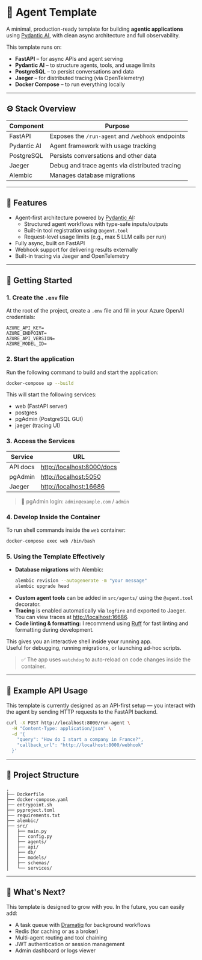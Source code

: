 # 🧠 Agent Template

A minimal, production-ready template for building **agentic applications** using [Pydantic AI](https://github.com/pydantic/pydantic-ai), with clean async architecture and full observability.

This template runs on:

- **FastAPI** – for async APIs and agent serving
- **Pydantic AI** – to structure agents, tools, and usage limits
- **PostgreSQL** – to persist conversations and data
- **Jaeger** – for distributed tracing (via OpenTelemetry)
- **Docker Compose** – to run everything locally

---

## ⚙️ Stack Overview

| Component   | Purpose                                                       |
|-------------|---------------------------------------------------------------|
| FastAPI     | Exposes the `/run-agent` and `/webhook` endpoints             |
| Pydantic AI | Agent framework with usage tracking                           |
| PostgreSQL  | Persists conversations and other data                         |
| Jaeger      | Debug and trace agents via distributed tracing                |
| Alembic     | Manages database migrations                                   |

---

## 🧩 Features

- Agent-first architecture powered by [Pydantic AI](https://github.com/pydantic/pydantic-ai):
  - Structured agent workflows with type-safe inputs/outputs
  - Built-in tool registration using `@agent.tool`
  - Request-level usage limits (e.g., max 5 LLM calls per run)
- Fully async, built on FastAPI
- Webhook support for delivering results externally
- Built-in tracing via Jaeger and OpenTelemetry

---

## 🚀 Getting Started

### 1. Create the `.env` file

At the root of the project, create a `.env` file and fill in your Azure OpenAI credentials:

```dotenv
AZURE_API_KEY=
AZURE_ENDPOINT=
AZURE_API_VERSION=
AZURE_MODEL_ID=
```

### 2. Start the application

Run the following command to build and start the application:

```bash
docker-compose up --build
```

This will start the following services:
- web (FastAPI server)
- postgres
- pgAdmin (PostgreSQL GUI)
- jaeger (tracing UI)

### 3. Access the Services

| Service      | URL                            |
|--------------|---------------------------------|
| API docs     | [http://localhost:8000/docs](http://localhost:8000/docs)     |
| pgAdmin      | [http://localhost:5050](http://localhost:5050)          |
| Jaeger       | [http://localhost:16686](http://localhost:16686)         |

> 🧠 pgAdmin login: `admin@example.com` / `admin`

### 4. Develop Inside the Container

To run shell commands inside the `web` container:

```bash
docker-compose exec web /bin/bash
```

### 5. Using the Template Effectively

- **Database migrations** with Alembic:
  ```bash
  alembic revision --autogenerate -m "your message"
  alembic upgrade head
  ```
- **Custom agent tools** can be added in `src/agents/` using the `@agent.tool` decorator.
- **Tracing** is enabled automatically via `logfire` and exported to Jaeger.
  You can view traces at [http://localhost:16686](http://localhost:16686).
- **Code linting & formatting:** I recommend using [Ruff](https://docs.astral.sh/ruff/) for fast linting and formatting during development.

This gives you an interactive shell inside your running app.  
Useful for debugging, running migrations, or launching ad-hoc scripts.

> ✅ The app uses `watchdog` to auto-reload on code changes inside the container.

---

## 🧪 Example API Usage

This template is currently designed as an API-first setup — you interact with the agent by sending HTTP requests to the FastAPI backend.

```bash
curl -X POST http://localhost:8000/run-agent \
  -H "Content-Type: application/json" \
  -d '{
    "query": "How do I start a company in France?",
    "callback_url": "http://localhost:8000/webhook"
  }'
```

---

## 📂 Project Structure

```text
.
├── Dockerfile
├── docker-compose.yaml
├── entrypoint.sh
├── pyproject.toml
├── requirements.txt
├── alembic/
├── src/
│   ├── main.py
│   ├── config.py
│   ├── agents/
│   ├── api/
│   ├── db/
│   ├── models/
│   ├── schemas/
│   └── services/
```

---

## 🔮 What's Next?

This template is designed to grow with you. In the future, you can easily add:

- A task queue with [Dramatiq](https://dramatiq.io/) for background workflows
- Redis (for caching or as a broker)
- Multi-agent routing and tool chaining
- JWT authentication or session management
- Admin dashboard or logs viewer
